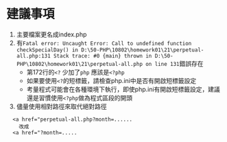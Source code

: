 # 建議事項
1. 主要檔案更名成index.php
2. 有`Fatal error: Uncaught Error: Call to undefined function checkSpecialDay() in D:\50-PHP\10802\homework01\21\perpetual-all.php:131 Stack trace: #0 {main} thrown in D:\50-PHP\10802\homework01\21\perpetual-all.php on line 131`錯誤存在
   - 第172行的`<?` 少加了`php` 應該是`<?php`
   - 如果要使用`<?`的短標籤，請檢查php.ini中是否有開啟短標籤設定
   - 考量程式可能會在各種環境下執行，即使php.ini有開啟短標籤設定，建議還是習慣使用`<?php`做為程式區段的開頭
3. 儘量使用相對路徑來取代絕對路徑
```
  <a href="perpetual-all.php?month=......
    改成
  <a href="?month=.....
```
